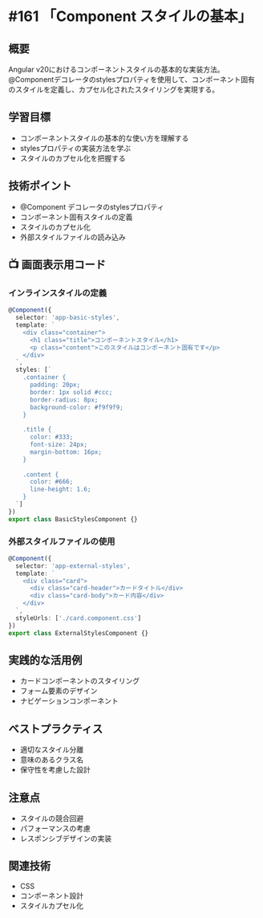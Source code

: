 # #161 「Component スタイルの基本」

## 概要
Angular v20におけるコンポーネントスタイルの基本的な実装方法。@Componentデコレータのstylesプロパティを使用して、コンポーネント固有のスタイルを定義し、カプセル化されたスタイリングを実現する。

## 学習目標
- コンポーネントスタイルの基本的な使い方を理解する
- stylesプロパティの実装方法を学ぶ
- スタイルのカプセル化を把握する

## 技術ポイント
- @Component デコレータのstylesプロパティ
- コンポーネント固有スタイルの定義
- スタイルのカプセル化
- 外部スタイルファイルの読み込み

## 📺 画面表示用コード

### インラインスタイルの定義
```typescript
@Component({
  selector: 'app-basic-styles',
  template: `
    <div class="container">
      <h1 class="title">コンポーネントスタイル</h1>
      <p class="content">このスタイルはコンポーネント固有です</p>
    </div>
  `,
  styles: [`
    .container {
      padding: 20px;
      border: 1px solid #ccc;
      border-radius: 8px;
      background-color: #f9f9f9;
    }
    
    .title {
      color: #333;
      font-size: 24px;
      margin-bottom: 16px;
    }
    
    .content {
      color: #666;
      line-height: 1.6;
    }
  `]
})
export class BasicStylesComponent {}
```

### 外部スタイルファイルの使用
```typescript
@Component({
  selector: 'app-external-styles',
  template: `
    <div class="card">
      <div class="card-header">カードタイトル</div>
      <div class="card-body">カード内容</div>
    </div>
  `,
  styleUrls: ['./card.component.css']
})
export class ExternalStylesComponent {}
```

## 実践的な活用例
- カードコンポーネントのスタイリング
- フォーム要素のデザイン
- ナビゲーションコンポーネント

## ベストプラクティス
- 適切なスタイル分離
- 意味のあるクラス名
- 保守性を考慮した設計

## 注意点
- スタイルの競合回避
- パフォーマンスの考慮
- レスポンシブデザインの実装

## 関連技術
- CSS
- コンポーネント設計
- スタイルカプセル化
